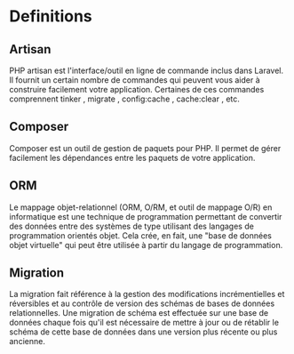 # Definitions

## Artisan
PHP artisan est l'interface/outil en ligne de commande inclus dans Laravel. Il fournit un certain nombre de commandes qui peuvent vous aider à construire facilement votre application. Certaines de ces commandes comprennent tinker , migrate , config:cache , cache:clear , etc.


## Composer
Composer est un outil de gestion de paquets pour PHP. Il permet de gérer facilement les dépendances entre les paquets de votre application.


## ORM
Le mappage objet-relationnel (ORM, O/RM, et outil de mappage O/R) en informatique est une technique de programmation permettant de convertir des données entre des systèmes de type utilisant des langages de programmation orientés objet. Cela crée, en fait, une "base de données objet virtuelle" qui peut être utilisée à partir du langage de programmation.

## Migration
La migration fait référence à la gestion des modifications incrémentielles et réversibles et au contrôle de version des schémas de bases de données relationnelles. Une migration de schéma est effectuée sur une base de données chaque fois qu'il est nécessaire de mettre à jour ou de rétablir le schéma de cette base de données dans une version plus récente ou plus ancienne.

